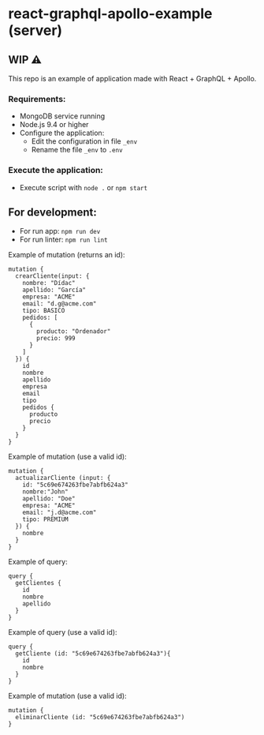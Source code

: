 # react-graphql-apollo-example (server)

## **WIP** ⚠️

This repo is an example of application made with React + GraphQL + Apollo.

### Requirements:
* MongoDB service running
* Node.js 9.4 or higher
* Configure the application:
  * Edit the configuration in file `_env`
  * Rename the file `_env` to `.env`

### Execute the application:
* Execute script with `node .` or `npm start`

## For development:
* For run app: `npm run dev`
* For run linter: `npm run lint`

Example of mutation (returns an id):
```
mutation {
  crearCliente(input: {
    nombre: "Dídac"
  	apellido: "García"
    empresa: "ACME"
    email: "d.g@acme.com"
    tipo: BASICO
    pedidos: [
      {
        producto: "Ordenador"
        precio: 999
      }
    ]
  }) {
    id
    nombre
    apellido
    empresa
    email
    tipo
    pedidos {
      producto
      precio
    }
  }
}
```

Example of mutation (use a valid id):
```
mutation {
  actualizarCliente (input: {
    id: "5c69e674263fbe7abfb624a3"
    nombre:"John"
    apellido: "Doe"
    empresa: "ACME"
    email: "j.d@acme.com"
    tipo: PREMIUM
  }) {
    nombre
  }
}
```

Example of query:
```
query {
  getClientes {
    id
    nombre
    apellido
  }
}
```

Example of query (use a valid id):
```
query {
  getCliente (id: "5c69e674263fbe7abfb624a3"){
    id
    nombre
  }
}
```

Example of mutation (use a valid id):
```
mutation {
  eliminarCliente (id: "5c69e674263fbe7abfb624a3")
}
```